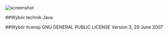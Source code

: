![screenshot](http://i.imgur.com/gE49kEM.jpg)

##Wybór technik
Java

##Wybór licensji
GNU GENERAL PUBLIC LICENSE
Version 3, 29 June 2007



